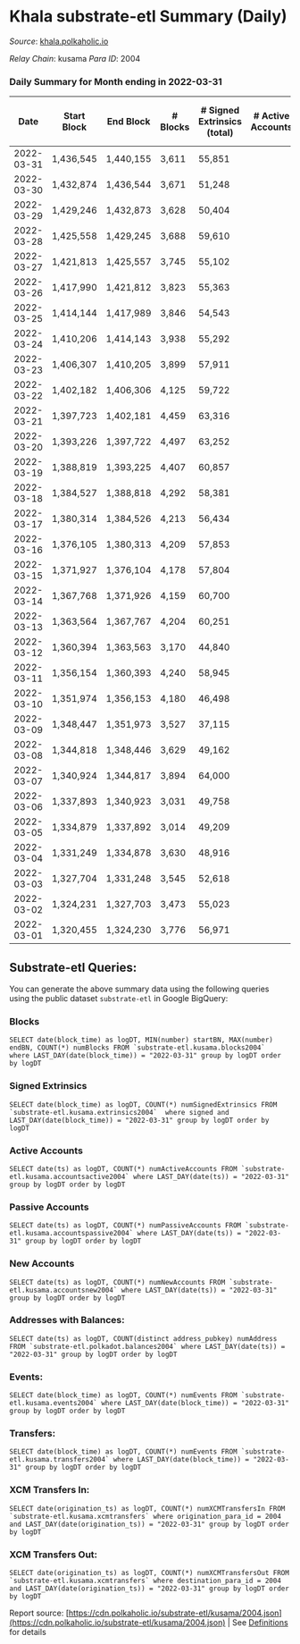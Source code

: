 # Khala substrate-etl Summary (Daily)

_Source_: [khala.polkaholic.io](https://khala.polkaholic.io)

*Relay Chain*: kusama
*Para ID*: 2004



### Daily Summary for Month ending in 2022-03-31


| Date | Start Block | End Block | # Blocks | # Signed Extrinsics (total) | # Active Accounts | # Passive | # New | # Addresses with Balances | # Events | # Transfers | # XCM Transfers In | # XCM Transfers Out | Issues | 
| ---- | ----------- | --------- | -------- | --------------------------- | ----------------- | --------- | ----- | ------------------------- | -------- | ----------- | ------------------ | ------------------- | ------ |
| 2022-03-31 | 1,436,545 | 1,440,155 | 3,611 | 55,851 |  |  |  | 13,677 | 611,678 | 412 ($717,135.35) | 3 ($1,585.83) |   |  |
| 2022-03-30 | 1,432,874 | 1,436,544 | 3,671 | 51,248 |  |  |  | 13,765 | 557,498 | 343 ($289,234.07) | 9 ($1,320.37) |   |  |
| 2022-03-29 | 1,429,246 | 1,432,873 | 3,628 | 50,404 |  |  |  | 13,739 | 582,563 | 411 ($220,195.89) | 1 ($0.22) |   |  |
| 2022-03-28 | 1,425,558 | 1,429,245 | 3,688 | 59,610 |  |  |  | 13,750 | 678,901 | 354 ($355,678.51) | 10 ($34.03) |   |  |
| 2022-03-27 | 1,421,813 | 1,425,557 | 3,745 | 55,102 |  |  |  | 13,745 | 608,814 | 284 ($86,391.92) | 6 ($1.86) |   |  |
| 2022-03-26 | 1,417,990 | 1,421,812 | 3,823 | 55,363 |  |  |  | 13,739 | 601,360 | 248 ($63,772.78) |   |   |  |
| 2022-03-25 | 1,414,144 | 1,417,989 | 3,846 | 54,543 |  |  |  | 13,738 | 592,234 | 271 ($248,110.73) |   |   |  |
| 2022-03-24 | 1,410,206 | 1,414,143 | 3,938 | 55,292 |  |  |  | 13,738 | 600,821 | 294 ($286,254.76) | 5 ($0.29) |   |  |
| 2022-03-23 | 1,406,307 | 1,410,205 | 3,899 | 57,911 |  |  |  | 13,733 | 628,778 | 331 ($6,559,907.15) | 3 ($1.44) |   |  |
| 2022-03-22 | 1,402,182 | 1,406,306 | 4,125 | 59,722 |  |  |  | 13,729 | 644,998 | 297 ($1,158,142.01) |   |   |  |
| 2022-03-21 | 1,397,723 | 1,402,181 | 4,459 | 63,316 |  |  |  | 13,719 | 679,608 | 267 ($140,620.11) |   |   |  |
| 2022-03-20 | 1,393,226 | 1,397,722 | 4,497 | 63,252 |  |  |  | 13,716 | 672,786 | 221 ($149,018.29) |   |   |  |
| 2022-03-19 | 1,388,819 | 1,393,225 | 4,407 | 60,857 |  |  |  | 13,713 | 648,291 | 145 ($171,909.82) |   |   |  |
| 2022-03-18 | 1,384,527 | 1,388,818 | 4,292 | 58,381 |  |  |  | 13,708 | 612,444 | 144 ($347,020.77) |   |   |  |
| 2022-03-17 | 1,380,314 | 1,384,526 | 4,213 | 56,434 |  |  |  | 13,710 | 592,712 | 263 ($322,955.33) |   |   |  |
| 2022-03-16 | 1,376,105 | 1,380,313 | 4,209 | 57,853 |  |  |  | 13,706 | 606,587 | 176 ($235,139.74) |   |   |  |
| 2022-03-15 | 1,371,927 | 1,376,104 | 4,178 | 57,804 |  |  |  | 13,703 | 615,635 | 304 ($486,485.05) |   |   |  |
| 2022-03-14 | 1,367,768 | 1,371,926 | 4,159 | 60,700 |  |  |  | 13,697 | 647,236 | 349 ($512,388.30) |   |   |  |
| 2022-03-13 | 1,363,564 | 1,367,767 | 4,204 | 60,251 |  |  |  | 13,695 | 645,515 | 202 ($21,932.24) |   |   |  |
| 2022-03-12 | 1,360,394 | 1,363,563 | 3,170 | 44,840 |  |  |  | 13,694 | 479,863 | 189 ($14,712.10) |   |   |  |
| 2022-03-11 | 1,356,154 | 1,360,393 | 4,240 | 58,945 |  |  |  | 13,691 | 633,662 | 238 ($92,053.23) |   |   |  |
| 2022-03-10 | 1,351,974 | 1,356,153 | 4,180 | 46,498 |  |  |  | 13,687 | 497,867 | 385 ($1,376,666.68) |   |   |  |
| 2022-03-09 | 1,348,447 | 1,351,973 | 3,527 | 37,115 |  |  |  | 13,730 | 396,441 | 270 ($338,649.31) |   |   |  |
| 2022-03-08 | 1,344,818 | 1,348,446 | 3,629 | 49,162 |  |  |  | 13,728 | 528,447 | 244 ($108,986.01) |   |   |  |
| 2022-03-07 | 1,340,924 | 1,344,817 | 3,894 | 64,000 |  |  |  | 13,715 | 688,806 | 240 ($189,830.38) |   |   |  |
| 2022-03-06 | 1,337,893 | 1,340,923 | 3,031 | 49,758 |  |  |  | 13,709 | 530,844 | 312 ($119,778.51) |   |   |  |
| 2022-03-05 | 1,334,879 | 1,337,892 | 3,014 | 49,209 |  |  |  | 13,705 | 524,304 | 235 ($95,078.44) |   |   |  |
| 2022-03-04 | 1,331,249 | 1,334,878 | 3,630 | 48,916 |  |  |  | 13,699 | 529,707 | 200 ($164,126.68) |   |   |  |
| 2022-03-03 | 1,327,704 | 1,331,248 | 3,545 | 52,618 |  |  |  | 13,697 | 574,478 | 322 ($420,957.08) |   |   |  |
| 2022-03-02 | 1,324,231 | 1,327,703 | 3,473 | 55,023 |  |  |  | 13,699 | 593,076 | 146 ($74,932.52) |   |   |  |
| 2022-03-01 | 1,320,455 | 1,324,230 | 3,776 | 56,971 |  |  |  | 13,699 | 622,672 | 227 ($109,842.07) |   |   |  |

## Substrate-etl Queries:
You can generate the above summary data using the following queries using the public dataset `substrate-etl` in Google BigQuery:


### Blocks
```
SELECT date(block_time) as logDT, MIN(number) startBN, MAX(number) endBN, COUNT(*) numBlocks FROM `substrate-etl.kusama.blocks2004`  where LAST_DAY(date(block_time)) = "2022-03-31" group by logDT order by logDT
```


### Signed Extrinsics
```
SELECT date(block_time) as logDT, COUNT(*) numSignedExtrinsics FROM `substrate-etl.kusama.extrinsics2004`  where signed and LAST_DAY(date(block_time)) = "2022-03-31" group by logDT order by logDT
```


### Active Accounts
```
SELECT date(ts) as logDT, COUNT(*) numActiveAccounts FROM `substrate-etl.kusama.accountsactive2004` where LAST_DAY(date(ts)) = "2022-03-31" group by logDT order by logDT
```


### Passive Accounts
```
SELECT date(ts) as logDT, COUNT(*) numPassiveAccounts FROM `substrate-etl.kusama.accountspassive2004` where LAST_DAY(date(ts)) = "2022-03-31" group by logDT order by logDT
```


### New Accounts
```
SELECT date(ts) as logDT, COUNT(*) numNewAccounts FROM `substrate-etl.kusama.accountsnew2004` where LAST_DAY(date(ts)) = "2022-03-31" group by logDT order by logDT
```


### Addresses with Balances:
```
SELECT date(ts) as logDT, COUNT(distinct address_pubkey) numAddress FROM `substrate-etl.polkadot.balances2004` where LAST_DAY(date(ts)) = "2022-03-31" group by logDT order by logDT
```


### Events:
```
SELECT date(block_time) as logDT, COUNT(*) numEvents FROM `substrate-etl.kusama.events2004` where LAST_DAY(date(block_time)) = "2022-03-31" group by logDT order by logDT
```


### Transfers:
```
SELECT date(block_time) as logDT, COUNT(*) numEvents FROM `substrate-etl.kusama.transfers2004` where LAST_DAY(date(block_time)) = "2022-03-31" group by logDT order by logDT
```


### XCM Transfers In:
```
SELECT date(origination_ts) as logDT, COUNT(*) numXCMTransfersIn FROM `substrate-etl.kusama.xcmtransfers` where origination_para_id = 2004 and LAST_DAY(date(origination_ts)) = "2022-03-31" group by logDT order by logDT
```


### XCM Transfers Out:
```
SELECT date(origination_ts) as logDT, COUNT(*) numXCMTransfersOut FROM `substrate-etl.kusama.xcmtransfers` where destination_para_id = 2004 and LAST_DAY(date(origination_ts)) = "2022-03-31" group by logDT order by logDT
```



Report source: [https://cdn.polkaholic.io/substrate-etl/kusama/2004.json](https://cdn.polkaholic.io/substrate-etl/kusama/2004.json) | See [Definitions](/DEFINITIONS.md) for details
